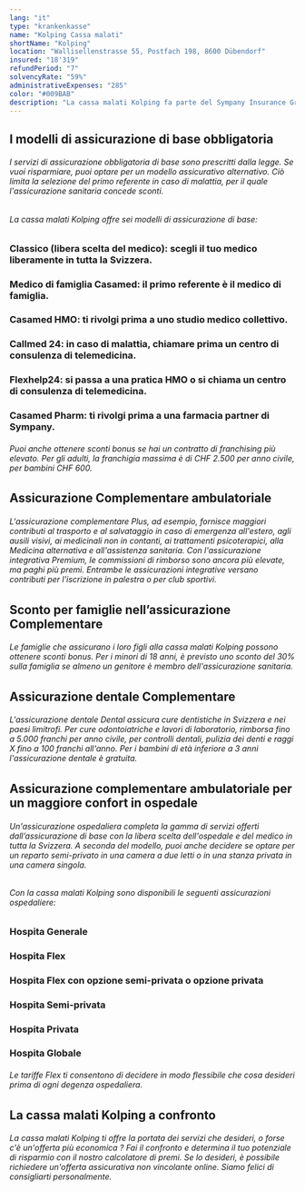 ```yaml
---
lang: "it"
type: "krankenkasse"
name: "Kolping Cassa malati"
shortName: "Kolping"
location: "Wallisellenstrasse 55, Postfach 198, 8600 Dübendorf"
insured: "18'319"
refundPeriod: "7"
solvencyRate: "59%"
administrativeExpenses: "285"
color: "#009BAB"
description: "La cassa malati Kolping fa parte del Sympany Insurance Group dal 2016. È stata fondata nel 1885 ed è quindi la più antica assicurazione sanitaria in Svizzera. La società ha sede a Basilea. Nella sola assicurazione di base obbligatoria, la capogruppo Sympany ha oltre 202.000 assicurati. Confronta se la Kolping Cassa malati soddisfa le tue esigenze."
---
```


## I modelli di assicurazione di base obbligatoria

###### I servizi di assicurazione obbligatoria di base sono prescritti dalla legge. Se vuoi risparmiare, puoi optare per un modello assicurativo alternativo. Ciò limita la selezione del primo referente in caso di malattia, per il quale l'assicurazione sanitaria concede sconti.

###### La cassa malati Kolping offre sei modelli di assicurazione di base:

### Classico (libera scelta del medico): scegli il tuo medico liberamente in tutta la Svizzera.

### Medico di famiglia Casamed: il primo referente è il medico di famiglia.

### Casamed HMO: ti rivolgi prima a uno studio medico collettivo.

### Callmed 24: in caso di malattia, chiamare prima un centro di consulenza di telemedicina.

### Flexhelp24: si passa a una pratica HMO o si chiama un centro di consulenza di telemedicina.

### Casamed Pharm: ti rivolgi prima a una farmacia partner di Sympany.

###### Puoi anche ottenere sconti bonus se hai un contratto di franchising più elevato. Per gli adulti, la franchigia massima è di CHF 2.500 per anno civile, per bambini CHF 600.

## Assicurazione Complementare ambulatoriale

###### L'assicurazione complementare Plus, ad esempio, fornisce maggiori contributi al trasporto e al salvataggio in caso di emergenza all'estero, agli ausili visivi, ai medicinali non in contanti, ai trattamenti psicoterapici, alla Medicina alternativa e all'assistenza sanitaria. Con l'assicurazione integrativa Premium, le commissioni di rimborso sono ancora più elevate, ma paghi più premi. Entrambe le assicurazioni integrative versano contributi per l'iscrizione in palestra o per club sportivi.

## Sconto per famiglie nell’assicurazione Complementare

###### Le famiglie che assicurano i loro figli alla cassa malati Kolping possono ottenere sconti bonus. Per i minori di 18 anni, è previsto uno sconto del 30% sulla famiglia se almeno un genitore è membro dell'assicurazione sanitaria.

## Assicurazione dentale Complementare

###### L'assicurazione dentale Dental assicura cure dentistiche in Svizzera e nei paesi limitrofi. Per cure odontoiatriche e lavori di laboratorio, rimborsa fino a 5.000 franchi per anno civile, per controlli dentali, pulizia dei denti e raggi X fino a 100 franchi all'anno. Per i bambini di età inferiore a 3 anni l'assicurazione dentale è gratuita.

## Assicurazione complementare ambulatoriale per un maggiore confort in ospedale

###### Un'assicurazione ospedaliera completa la gamma di servizi offerti dall’assicurazione di base con la libera scelta dell'ospedale e del medico in tutta la Svizzera. A seconda del modello, puoi anche decidere se optare per un reparto semi-privato in una camera a due letti o in una stanza privata in una camera singola.

###### Con la cassa malati Kolping sono disponibili le seguenti assicurazioni ospedaliere:

### Hospita Generale

### Hospita Flex

### Hospita Flex con opzione semi-privata o opzione privata

### Hospita Semi-privata

### Hospita Privata

### Hospita Globale

###### Le tariffe Flex ti consentono di decidere in modo flessibile che cosa desideri prima di ogni degenza ospedaliera.

## La cassa malati Kolping a confronto

###### La cassa malati Kolping ti offre la portata dei servizi che desideri, o forse c'è un'offerta più economica ? Fai il confronto e determina il tuo potenziale di risparmio con il nostro calcolatore di premi. Se lo desideri, è possibile richiedere un'offerta assicurativa non vincolante online. Siamo felici di consigliarti personalmente.

